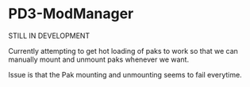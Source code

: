 # PD3-ModManager

STILL IN DEVELOPMENT 

Currently attempting to get hot loading of paks to work so that we can manually mount and unmount paks whenever we want.

Issue is that the Pak mounting and unmounting seems to fail everytime.

